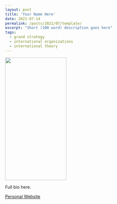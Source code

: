 ```yaml
---
layout: post
title: 'Your Name Here'
date: 2021-07-14
permalink: /posts/2021/07/template/
excerpt: "Short (100 word) description goes here"
tags:
  - grand strategy
  - international organizations
  - international theory
---
```

<img src="https://gsipe-workshop.github.io/assets/IMG_3195.jpg" width="200" height="400" />

Full bio here.

<a href= "https://www.google.com">Personal Website</a>


